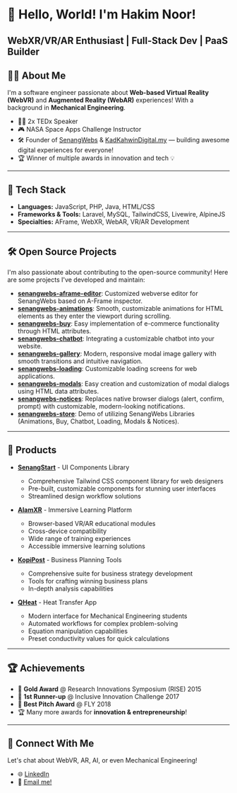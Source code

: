 # 👋 Hello, World! I'm Hakim Noor!
**WebXR/VR/AR Enthusiast** | **Full-Stack Dev** | **PaaS Builder**
---
## 👨‍💻 About Me
I'm a software engineer passionate about **Web-based Virtual Reality (WebVR)** and **Augmented Reality (WebAR)** experiences! With a background in **Mechanical Engineering**.
- 🧑‍🏫 2x TEDx Speaker
- 🎮 NASA Space Apps Challenge Instructor
- 🛠 Founder of [SenangWebs](https://senangwebs.com) & [KadKahwinDigital.my](https://kadkahwindigital.my) — building awesome digital experiences for everyone!
- 🏆 Winner of multiple awards in innovation and tech 💡
---
## 🔨 Tech Stack
- **Languages:** JavaScript, PHP, Java, HTML/CSS
- **Frameworks & Tools:** Laravel, MySQL, TailwindCSS, Livewire, AlpineJS
- **Specialties:** AFrame, WebXR, WebAR, VR/AR Development
---
## 🛠 Open Source Projects
I'm also passionate about contributing to the open-source community! Here are some projects I've developed and maintain:
- **[senangwebs-aframe-editor](https://github.com/a-hakim/senangwebs-aframe-editor)**: Customized webverse editor for SenangWebs based on A-Frame inspector.
- **[senangwebs-animations](https://github.com/a-hakim/senangwebs-animations)**: Smooth, customizable animations for HTML elements as they enter the viewport during scrolling.
- **[senangwebs-buy](https://github.com/a-hakim/senangwebs-buy)**: Easy implementation of e-commerce functionality through HTML attributes.
- **[senangwebs-chatbot](https://github.com/a-hakim/senangwebs-chatbot)**: Integrating a customizable chatbot into your website.
- **[senangwebs-gallery](https://github.com/a-hakim/senangwebs-gallery)**: Modern, responsive modal image gallery with smooth transitions and intuitive navigation.
- **[senangwebs-loading](https://github.com/a-hakim/senangwebs-loading)**: Customizable loading screens for web applications.
- **[senangwebs-modals](https://github.com/a-hakim/senangwebs-modals)**: Easy creation and customization of modal dialogs using HTML data attributes.
- **[senangwebs-notices](https://github.com/a-hakim/senangwebs-notices)**: Replaces native browser dialogs (alert, confirm, prompt) with customizable, modern-looking notifications.
- **[senangwebs-store](https://github.com/a-hakim/senangwebs-store)**: Demo of utilizing SenangWebs Libraries (Animations, Buy, Chatbot, Loading, Modals & Notices).
---
## 🚀 Products
- **[SenangStart](https://senangstart.com/)** - UI Components Library
  - Comprehensive Tailwind CSS component library for web designers
  - Pre-built, customizable components for stunning user interfaces
  - Streamlined design workflow solutions

- **[AlamXR](https://www.alamxr.com/)** - Immersive Learning Platform
  - Browser-based VR/AR educational modules
  - Cross-device compatibility
  - Wide range of training experiences
  - Accessible immersive learning solutions

- **[KopiPost](https://www.kopipost.com/)** - Business Planning Tools
  - Comprehensive suite for business strategy development
  - Tools for crafting winning business plans
  - In-depth analysis capabilities

- **[QHeat](https://www.qheatapp.com/)** - Heat Transfer App
  - Modern interface for Mechanical Engineering students
  - Automated workflows for complex problem-solving
  - Equation manipulation capabilities
  - Preset conductivity values for quick calculations
---
## 🏆 Achievements
- 🥇 **Gold Award** @ Research Innovations Symposium (RISE) 2015
- 🥈 **1st Runner-up** @ Inclusive Innovation Challenge 2017
- 🏅 **Best Pitch Award** @ FLY 2018
- 🏆 Many more awards for **innovation & entrepreneurship**!
---
## 💬 Connect With Me
Let's chat about WebVR, AR, AI, or even Mechanical Engineering!
- 🌐 [LinkedIn](https://www.linkedin.com/in/ahakimnoor)
- 📧 [Email me!](mailto:a.hakim.solution@gmail.com)
